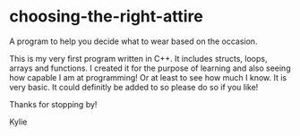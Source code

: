 # choosing-the-right-attire
A program to help you decide what to wear based on the occasion.

This is my very first program written in C++. It includes structs, loops, arrays and functions. 
I created it for the purpose of learning and also seeing how capable I am at programming! 
Or at least to see how much I know. It is very basic. 
It could definitly be added to so please do so if you like!

Thanks for stopping by!

Kylie
